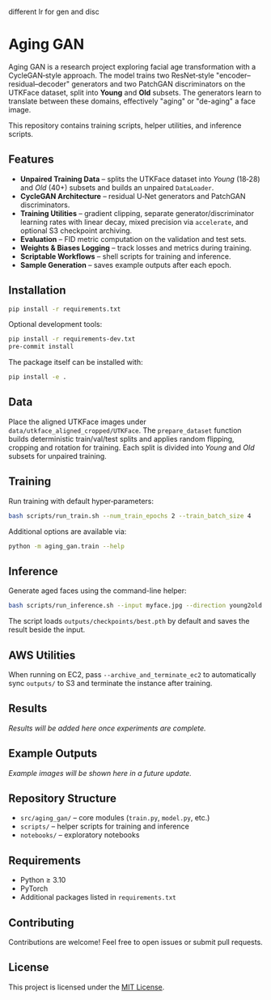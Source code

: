 different lr for gen and disc

# Aging GAN

Aging GAN is a research project exploring facial age transformation with a CycleGAN‑style approach. The model trains two ResNet‑style "encoder–residual–decoder" generators and two PatchGAN discriminators on the UTKFace dataset, split into **Young** and **Old** subsets. The generators learn to translate between these domains, effectively "aging" or "de-aging" a face image.

This repository contains training scripts, helper utilities, and inference scripts.

## Features

- **Unpaired Training Data** – splits the UTKFace dataset into *Young* (18‑28) and *Old* (40+) subsets and builds an unpaired `DataLoader`.
- **CycleGAN Architecture** – residual U‑Net generators and PatchGAN discriminators.
- **Training Utilities** – gradient clipping, separate generator/discriminator learning rates with linear decay, mixed precision via `accelerate`, and optional S3 checkpoint archiving.
- **Evaluation** – FID metric computation on the validation and test sets.
- **Weights & Biases Logging** – track losses and metrics during training.
- **Scriptable Workflows** – shell scripts for training and inference.
- **Sample Generation** – saves example outputs after each epoch.

## Installation

```bash
pip install -r requirements.txt
```

Optional development tools:

```bash
pip install -r requirements-dev.txt
pre-commit install
```

The package itself can be installed with:

```bash
pip install -e .
```

## Data
Place the aligned UTKFace images under `data/utkface_aligned_cropped/UTKFace`.
The `prepare_dataset` function builds deterministic train/val/test splits and applies random flipping, cropping and rotation for training. 
Each split is divided into *Young* and *Old* subsets for unpaired training.

## Training
Run training with default hyper‑parameters:

```bash
bash scripts/run_train.sh --num_train_epochs 2 --train_batch_size 4
```

Additional options are available via:

```bash
python -m aging_gan.train --help
```

## Inference
Generate aged faces using the command-line helper:

```bash
bash scripts/run_inference.sh --input myface.jpg --direction young2old
```
The script loads `outputs/checkpoints/best.pth` by default and saves the result beside the input.

## AWS Utilities
When running on EC2, pass `--archive_and_terminate_ec2` to automatically sync `outputs/` to S3 and terminate the instance after training.

## Results
*Results will be added here once experiments are complete.*

## Example Outputs
*Example images will be shown here in a future update.*

## Repository Structure

- `src/aging_gan/` – core modules (`train.py`, `model.py`, etc.)
- `scripts/` – helper scripts for training and inference
- `notebooks/` – exploratory notebooks

## Requirements

- Python ≥ 3.10
- PyTorch
- Additional packages listed in `requirements.txt`

## Contributing

Contributions are welcome! Feel free to open issues or submit pull requests.

## License

This project is licensed under the [MIT License](LICENSE).